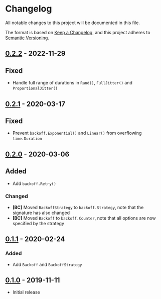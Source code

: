 # Changelog

All notable changes to this project will be documented in this file.

The format is based on [Keep a Changelog], and this project adheres to
[Semantic Versioning].

<!-- references -->

[keep a changelog]: https://keepachangelog.com/en/1.0.0/
[semantic versioning]: https://semver.org/spec/v2.0.0.html

## [0.2.2] - 2022-11-29

## Fixed

- Handle full range of durations in `Rand()`, `FullJitter()` and `ProportionalJitter()`

## [0.2.1] - 2020-03-17

## Fixed

- Prevent `backoff.Exponential()` and `Linear()` from overflowing `time.Duration`

## [0.2.0] - 2020-03-06

## Added

- Add `backoff.Retry()`

### Changed

- **[BC]** Moved `BackoffStrategy` to `backoff.Strategy`, note that the signature has also changed
- **[BC]** Moved `Backoff` to `backoff.Counter`, note that all options are now specified by the strategy

## [0.1.1] - 2020-02-24

### Added

- Add `Backoff` and `BackoffStrategy`

## [0.1.0] - 2019-11-11

- Initial release

<!-- references -->

[unreleased]: https://github.com/dogmatiq/linger
[0.1.0]: https://github.com/dogmatiq/linger/releases/tag/v0.1.0
[0.1.1]: https://github.com/dogmatiq/linger/releases/tag/v0.1.1
[0.2.0]: https://github.com/dogmatiq/linger/releases/tag/v0.2.0
[0.2.1]: https://github.com/dogmatiq/linger/releases/tag/v0.2.1
[0.2.2]: https://github.com/dogmatiq/linger/releases/tag/v0.2.2

<!-- version template
## [0.0.1] - YYYY-MM-DD

### Added
### Changed
### Deprecated
### Removed
### Fixed
### Security
-->
